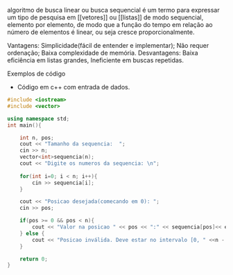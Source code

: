 algoritmo de busca linear ou busca sequencial é um termo para expressar um tipo de pesquisa em [[vetores]] ou [[listas]] de modo sequencial, elemento por elemento, de modo que a função do tempo em relação ao número de elementos é linear, ou seja cresce proporcionalmente. 

Vantagens: Simplicidade(fácil de entender e implementar); Não requer ordenação; Baixa complexidade de memória.
Desvantagens: Baixa eficiência em listas grandes, Ineficiente em buscas repetidas.

Exemplos de código

- Código em c++ com entrada de dados.
``` cpp
#include <iostream>
#include <vector>

using namespace std;
int main(){

    int n, pos;
    cout << "Tamanho da sequencia:  ";
    cin >> n;
    vector<int>sequencia(n);
    cout << "Digite os numeros da sequencia: \n";
    
    for(int i=0; i < n; i++){
        cin >> sequencia[i];
    }

    cout << "Posicao desejada(comecando em 0): ";
    cin >> pos;

    if(pos >= 0 && pos < n){
        cout << "Valor na posicao " << pos << ":" << sequencia[pos]<< endl;
    } else {
        cout << "Posicao inválida. Deve estar no intervalo [0, " <<n - 1 <<"].\n";
    }

    return 0;
}
```

